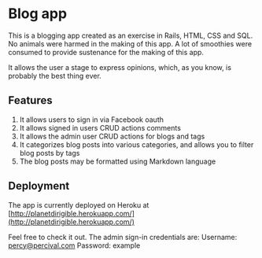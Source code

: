 Blog app
========

This is a blogging app created as an exercise in Rails, HTML, CSS and SQL. No animals were harmed in the making of this app. A lot of smoothies were consumed to provide sustenance for the making of this app.

It allows the user a stage to express opinions, which, as you know, is probably the best thing ever.

Features
--------

1.   It allows users to sign in via Facebook oauth
2.   It allows signed in users CRUD actions comments
3.	 It allows the admin user CRUD actions for blogs and tags
4.   It categorizes blog posts into various categories, and allows you to filter blog posts by tags
5.   The blog posts may be formatted using Markdown language

Deployment
----------

The app is currently deployed on Heroku at [http://planetdirigible.herokuapp.com/](http://planetdirigible.herokuapp.com/)

Feel free to check it out. The admin sign-in credentials are:
Username: percy@percival.com
Password: example